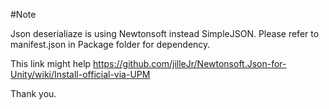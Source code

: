 #Note

Json deserialiaze is using Newtonsoft instead SimpleJSON.
Please refer to manifest.json in Package folder for dependency.

This link might help https://github.com/jilleJr/Newtonsoft.Json-for-Unity/wiki/Install-official-via-UPM

Thank you.